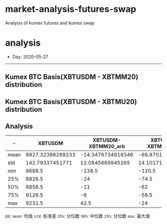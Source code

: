 # market-analysis-futures-swap
Analysis of kumex futures and kumex swap

# analysis
* Day: 2020-05-27
---
## Kumex BTC Basis(XBTUSDM - XBTMM20) distribution

## Kumex BTC Basis(XBTUSDM - XBTMU20) distribution

## Analysis
-|XBTUSDM|XBTUSDM-XBTMM20_arb|XBTUSDM-XBTMU20_arb|
---|---|---|---
mean | 8927.32396269233 | -14.3476734916346 | -66.8701923199372
std | 142.79337451771 | 12.0845669945265 | 14.1017184548062
min | 8688.5 | -138.5 | -120.5
25% | 8826.5 | -24 | -74.5
50% | 8856.5 | -11 | -62
75% | 9126.5 | -6 | -56.5
max | 9231.5 | 42.5 | -24


ps: 
`mean`: 均值
`std`: 标准差
`25%`: 分位数
`50%`: 中位数
`25%`: 分位数
`max`: 最大值